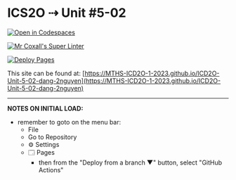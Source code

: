 # ICS2O ⇢ Unit #5-02

[![Open in Codespaces](https://classroom.github.com/assets/launch-codespace-7f7980b617ed060a017424585567c406b6ee15c891e84e1186181d67ecf80aa0.svg)](https://classroom.github.com/open-in-codespaces?assignment_repo_id=14870011)

[![Mr Coxall's Super Linter](https://github.com/MTHS-ICD2O-1-2023/ICD2O-Unit-5-02-dang-2nguyen/workflows/Mr%20Coxall's%20Super%20Linter/badge.svg)](https://github.com/MTHS-ICD2O-1-2023/ICD2O-Unit-5-02-dang-2nguyen/actions)

[![Deploy Pages](https://github.com/MTHS-ICD2O-1-2023/ICD2O-Unit-5-02-dang-2nguyen/workflows/Deploy%20Pages/badge.svg)](https://github.com/MTHS-ICD2O-1-2023/ICD2O-Unit-5-02-dang-2nguyen/actions)

This site can be found at: [https://MTHS-ICD2O-1-2023.github.io/ICD2O-Unit-5-02-dang-2nguyen](https://MTHS-ICD2O-1-2023.github.io/ICD2O-Unit-5-02-dang-2nguyen)

---

**NOTES ON INITIAL LOAD:**
- remember to goto on the menu bar:
  - File
  - Go to Repository
  - ⚙ Settings
  - 🗔 Pages
    - then from the "Deploy from a branch ▼" button, select "GitHub Actions"
